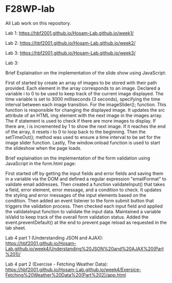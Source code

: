 # F28WP-lab
All Lab work on this repository. 

Lab 1: https://hbf2001.github.io/Hosam-Lab.github.io/week1/

Lab 2: https://hbf2001.github.io/Hosam-Lab.github.io/week2/

Lab 3: https://hbf2001.github.io/Hosam-Lab.github.io/week3/

Lab 3:

Brief Explaination on the implementation of the slide show using JavaScript:

First of started by create an array of images to be stored with their path provided. Each element in the array corresponds to an image. Declared a variable i to 0 to be used to keep track of the current image displayed. The time variable is set to 3000 milliseconds (3 seconds), specifying the time interval between each image transition. For the imageSlider(); function. This function is responsible for changing the displayed image. It updates the src attribute of an HTML img element with the next image in the images array. The if statement is used to check if there are more images to display. If there are, i is incremented by 1 to show the next image. If it reaches the end of the array, it resets i to 0 to loop back to the beginning. Then the setTimeOut(); method was used to ensure a time interval to be set for the image slider function. Lastly, The window.onload function is used to start the slideshow when the page loads.

Brief explaination on the implementation of the form validation using JavaScript in the form.html page:

First started off by getting the input fields and error fields and saving them in a variable via the DOM and defined a regular expression "emailFormat" to validate email addresses. Then created a function validateInput() that takes a field, error element, error message, and a condition to check. It updates the styling and error messages of the input elements based on the condition. Then added an event listener to the form submit button that triggers the validation process. Then checked each input field and applied the validateInput function to validate the input data. Maintained a variable isValid to keep track of the overall form validation status. Added the event.preventDefault() at the end to prevent page reload as requested in the lab sheet.

Lab 4 part 1 (Understanding JSON and AJAX): https://hbf2001.github.io/Hosam-Lab.github.io/week4/Understanding%20JSON%20and%20AJAX%20(Part%201)/

Lab 4 part 2 (Exercise - Fetching Weather Data): https://hbf2001.github.io/Hosam-Lab.github.io/week4/Exersice-Fetching%20Weather%20Data%20(Part%202)/app.html

